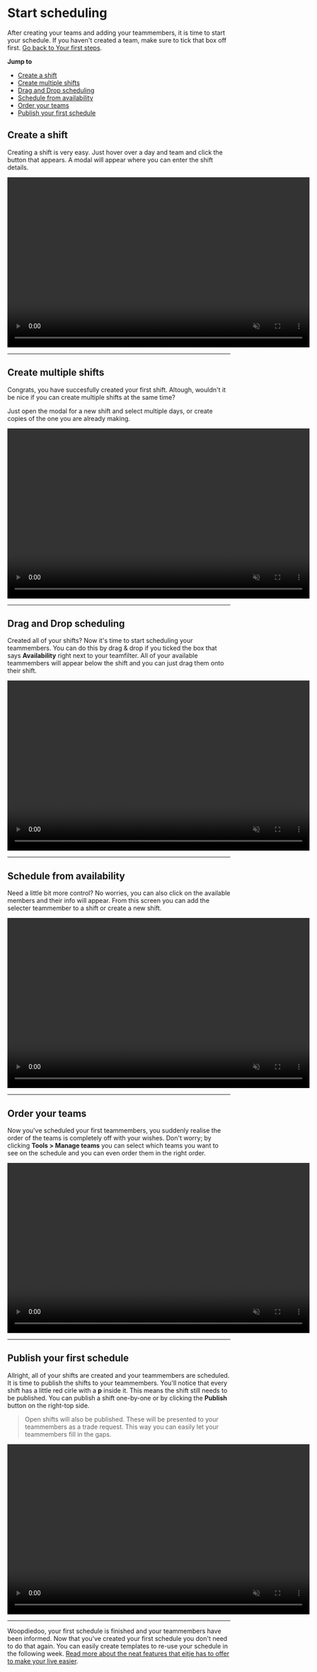 # Start scheduling

After creating your teams and adding your teammembers, it is time to start your schedule. If you haven't created a team, make sure to tick that box off first. [Go back to Your first steps](/en/je-eerste-stappen).

**Jump to**
* [Create a shift](/en/starten-met-plannen?id=shift-aanmaken)
* [Create multiple shifts](/en/starten-met-plannen?id=snel-plannen)
* [Drag and Drop scheduling](/en/starten-met-plannen?id=teamleden-inplannen-dmv-drag-amp-drop)
* [Schedule from availability](/en/starten-met-plannen?id=teamleden-inplannen-via-beschikbaarheid)
* [Order your teams](/en/starten-met-plannen?id=volgorde-van-teams-instellen)
* [Publish your first schedule](/en/starten-met-plannen?id=shifts-publiceren)

## Create a shift

Creating a shift is very easy. Just hover over a day and team and click the button that appears. A modal will appear where you can enter the shift details.

<video controls
       muted 
       src="/assets/aanmakenShiftV2.mov"
       width="683"
       height="384">
</video> 

---

## Create multiple shifts

Congrats, you have succesfully created your first shift. Altough, wouldn't it be nice if you can create multiple shifts at the same time? 

Just open the modal for a new shift and select multiple days, or create copies of the one you are already making.

<video controls
       muted 
       src="/assets/snelPlannenV2.mov"
       width="683"
       height="384">
</video> 

---


## Drag and Drop scheduling

Created all of your shifts? Now it's time to start scheduling your teammembers. You can do this by drag & drop if you ticked the box that says **Availability** right next to your teamfilter. All of your available teammembers will appear below the shift and you can just drag them onto their shift.

<video controls
       muted 
       src="/assets/teamledenPlannenV2.mov"
       width="683"
       height="384">
</video> 

---

## Schedule from availability

Need a little bit more control? No worries, you can also click on the available members and their info will appear. From this screen you can add the selecter teammember to a shift or create a new shift.

<video controls
       muted 
       src="/assets/plannenViaBeschikbaarheid.mov"
       width="683"
       height="384">
</video> 

---


## Order your teams

Now you've scheduled your first teammembers, you suddenly realise the order of the teams is completely off with your wishes. Don't worry; by clicking **Tools > Manage teams** you can select which teams you want to see on the schedule and you can even order them in the right order.

<video controls
       muted 
       src="/assets/teamsPlanningInstellenV2.mov"
       width="683"
       height="384">
</video>

---


## Publish your first schedule

Allright, all of your shifts are created and your teammembers are scheduled. It is time to publish the shifts to your teammembers. You'll notice that every shift has a little red cirle with a **p** inside it. This means the shift still needs to be published. You can publish a shift one-by-one or by clicking the **Publish** button on the right-top side. 

> Open shifts will also be published. These will be presented to your teammembers as a trade request. This way you can easily let your teammembers fill in the gaps.

<video controls
       muted 
       src="/assets/shiftsPublicerenV2.mov"
       width="683"
       height="384">
</video>



---

Woopdiedoo, your first schedule is finished and your teammembers have been informed. Now that you've created your first schedule you don't need to do that again. You can easily create templates to re-use your schedule in the following week. [Read more about the neat features that eitje has to offer to make your live easier](/en/handige-rooster-functies).

